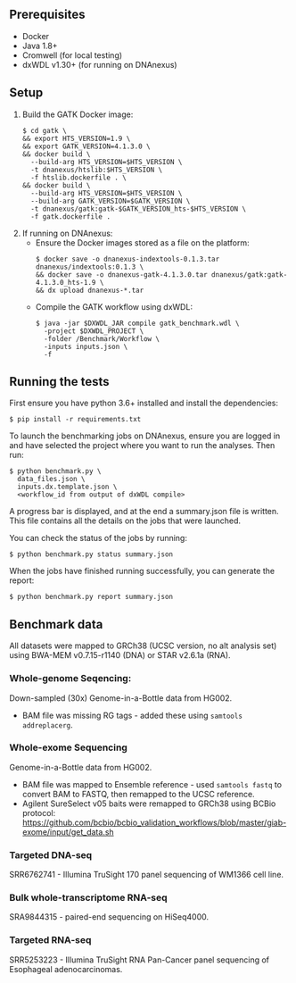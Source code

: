 ## Prerequisites

* Docker
* Java 1.8+
* Cromwell (for local testing)
* dxWDL v1.30+ (for running on DNAnexus)

## Setup

1. Build the GATK Docker image:
    ```commandline
    $ cd gatk \
    && export HTS_VERSION=1.9 \
    && export GATK_VERSION=4.1.3.0 \
    && docker build \
      --build-arg HTS_VERSION=$HTS_VERSION \
      -t dnanexus/htslib:$HTS_VERSION \
      -f htslib.dockerfile . \
    && docker build \
      --build-arg HTS_VERSION=$HTS_VERSION \
      --build-arg GATK_VERSION=$GATK_VERSION \
      -t dnanexus/gatk:gatk-$GATK_VERSION_hts-$HTS_VERSION \
      -f gatk.dockerfile .
    ```
2. If running on DNAnexus:
    * Ensure the Docker images stored as a file on the platform:
        ```commandline
        $ docker save -o dnanexus-indextools-0.1.3.tar dnanexus/indextools:0.1.3 \
        && docker save -o dnanexus-gatk-4.1.3.0.tar dnanexus/gatk:gatk-4.1.3.0_hts-1.9 \
        && dx upload dnanexus-*.tar
        ```
    * Compile the GATK workflow using dxWDL:
        ```commandline
        $ java -jar $DXWDL_JAR compile gatk_benchmark.wdl \
          -project $DXWDL_PROJECT \
          -folder /Benchmark/Workflow \
          -inputs inputs.json \
          -f
        ```

## Running the tests

First ensure you have python 3.6+ installed and install the dependencies:

```commandline
$ pip install -r requirements.txt
```

To launch the benchmarking jobs on DNAnexus, ensure you are logged in and have selected the project where you want to run the analyses. Then run:

```commandline
$ python benchmark.py \
  data_files.json \
  inputs.dx.template.json \
  <workflow_id from output of dxWDL compile>
```

A progress bar is displayed, and at the end a summary.json file is written. This file contains all the details on the jobs that were launched.

You can check the status of the jobs by running:

```commandline
$ python benchmark.py status summary.json
```

When the jobs have finished running successfully, you can generate the report:

```commandline
$ python benchmark.py report summary.json
```

## Benchmark data

All datasets were mapped to GRCh38 (UCSC version, no alt analysis set) using BWA-MEM v0.7.15-r1140 (DNA) or STAR v2.6.1a (RNA).

### Whole-genome Seqencing:

Down-sampled (30x) Genome-in-a-Bottle data from HG002.

* BAM file was missing RG tags - added these using `samtools addreplacerg`.

### Whole-exome Sequencing

Genome-in-a-Bottle data from HG002.

* BAM file was mapped to Ensemble reference - used `samtools fastq` to convert BAM to FASTQ, then remapped to the UCSC reference.
* Agilent SureSelect v05 baits were remapped to GRCh38 using BCBio protocol: https://github.com/bcbio/bcbio_validation_workflows/blob/master/giab-exome/input/get_data.sh

### Targeted DNA-seq

SRR6762741 - Illumina TruSight 170 panel sequencing of WM1366 cell line.

### Bulk whole-transcriptome RNA-seq

SRA9844315 - paired-end sequencing on HiSeq4000.

### Targeted RNA-seq

SRR5253223 - Illumina TruSight RNA Pan-Cancer panel sequencing of Esophageal adenocarcinomas.
